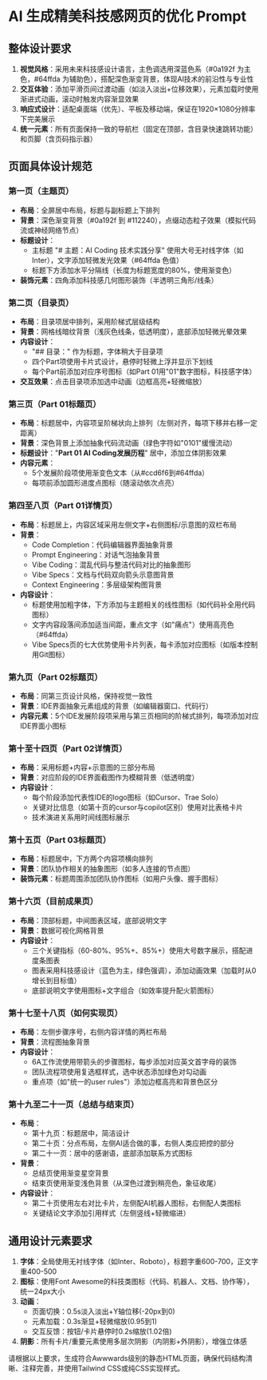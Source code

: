 # AI 生成精美科技感网页的优化 Prompt

## 整体设计要求
1. **视觉风格**：采用未来科技感设计语言，主色调选用深蓝色系（#0a192f 为主色，#64ffda 为辅助色），搭配深色渐变背景，体现AI技术的前沿性与专业性
2. **交互体验**：添加平滑页间过渡动画（如淡入淡出+位移效果），元素加载时使用渐进式动画，滚动时触发内容渐显效果
3. **响应式设计**：适配桌面端（优先）、平板及移动端，保证在1920×1080分辨率下完美展示
4. **统一元素**：所有页面保持一致的导航栏（固定在顶部，含目录快速跳转功能）和页脚（含页码指示器）

## 页面具体设计规范

### 第一页（主题页）
- **布局**：全屏居中布局，标题与副标题上下排列
- **背景**：深色渐变背景（#0a192f 到 #112240），点缀动态粒子效果（模拟代码流或神经网络节点）
- **标题设计**：
  - 主标题 "# 主题：AI Coding 技术实践分享" 使用大号无衬线字体（如Inter），文字添加轻微发光效果（#64ffda 色值）
  - 标题下方添加水平分隔线（长度为标题宽度的80%，使用渐变色）
- **装饰元素**：四角添加科技感几何图形装饰（半透明三角形/线条）

### 第二页（目录页）
- **布局**：目录项居中排列，采用阶梯式层级结构
- **背景**：网格线暗纹背景（浅灰色线条，低透明度），底部添加轻微光晕效果
- **内容设计**：
  - "## 目录：" 作为标题，字体稍大于目录项
  - 四个Part项使用卡片式设计，悬停时轻微上浮并显示下划线
  - 每个Part前添加对应序号图标（如Part 01用"01"数字图标，科技感字体）
- **交互效果**：点击目录项添加选中动画（边框高亮+轻微缩放）

### 第三页（Part 01标题页）
- **布局**：标题居中，内容项呈阶梯状向上排列（左侧对齐，每项下移并右移一定距离）
- **背景**：深色背景上添加抽象代码流动画（绿色字符如"0101"缓慢流动）
- **标题设计**："**Part 01 AI Coding发展历程**" 居中，添加立体阴影效果
- **内容元素**：
  - 5个发展阶段项使用渐变色文本（从#ccd6f6到#64ffda）
  - 每项前添加圆形进度点图标（随滚动依次点亮）

### 第四至八页（Part 01详情页）
- **布局**：标题居上，内容区域采用左侧文字+右侧图标/示意图的双栏布局
- **背景**：
  - Code Completion：代码编辑器界面抽象背景
  - Prompt Engineering：对话气泡抽象背景
  - Vibe Coding：混乱代码与整洁代码对比的抽象图形
  - Vibe Specs：文档与代码双向箭头示意图背景
  - Context Engineering：多层级架构图背景
- **内容设计**：
  - 标题使用加粗字体，下方添加与主题相关的线性图标（如代码补全用代码图标）
  - 文字内容段落间添加适当间距，重点文字（如"痛点"）使用高亮色（#64ffda）
  - Vibe Specs页的七大优势使用卡片列表，每卡添加对应图标（如版本控制用Git图标）

### 第九页（Part 02标题页）
- **布局**：同第三页设计风格，保持视觉一致性
- **背景**：IDE界面抽象元素组成的背景（如编辑器窗口、代码行）
- **内容元素**：5个IDE发展阶段项采用与第三页相同的阶梯式排列，每项添加对应IDE界面小图标

### 第十至十四页（Part 02详情页）
- **布局**：采用标题+内容+示意图的三部分布局
- **背景**：对应阶段的IDE界面截图作为模糊背景（低透明度）
- **内容设计**：
  - 每个阶段添加代表性IDE的logo图标（如Cursor、Trae Solo）
  - 关键对比信息（如第十页的cursor与copilot区别）使用对比表格卡片
  - 技术演进关系用时间线图标展示

### 第十五页（Part 03标题页）
- **布局**：标题居中，下方两个内容项横向排列
- **背景**：团队协作相关的抽象图形（如多人连接的节点图）
- **装饰元素**：标题周围添加团队协作图标（如用户头像、握手图标）

### 第十六页（目前成果页）
- **布局**：顶部标题，中间图表区域，底部说明文字
- **背景**：数据可视化网格背景
- **内容设计**：
  - 三个关键指标（60-80%、95%+、85%+）使用大号数字展示，搭配进度条图表
  - 图表采用科技感设计（蓝色为主，绿色强调），添加动画效果（加载时从0增长到目标值）
  - 底部说明文字使用图标+文字组合（如效率提升配火箭图标）

### 第十七至十八页（如何实现页）
- **布局**：左侧步骤序号，右侧内容详情的两栏布局
- **背景**：流程图抽象背景
- **内容设计**：
  - 6A工作流使用带箭头的步骤图标，每步添加对应英文首字母的装饰
  - 团队流程项使用复选框样式，选中状态添加绿色对勾动画
  - 重点项（如"统一的user rules"）添加边框高亮和背景色区分

### 第十九至二十一页（总结与结束页）
- **布局**：
  - 第十九页：标题居中，简洁设计
  - 第二十页：分点布局，左侧AI适合做的事，右侧人类应把控的部分
  - 第二十一页：居中的感谢语，底部添加联系方式图标
- **背景**：
  - 总结页使用渐变星空背景
  - 结束页使用渐变浅色背景（从深色过渡到稍亮色，象征收尾）
- **内容设计**：
  - 第二十页使用左右对比卡片，左侧配AI机器人图标，右侧配人类图标
  - 关键结论文字添加引用样式（左侧竖线+轻微缩进）

## 通用设计元素要求
1. **字体**：全局使用无衬线字体（如Inter、Roboto），标题字重600-700，正文字重400-500
2. **图标**：使用Font Awesome的科技类图标（代码、机器人、文档、协作等），统一24px大小
3. **动画**：
   - 页面切换：0.5s淡入淡出+Y轴位移(-20px到0)
   - 元素加载：0.3s渐显+轻微缩放(0.95到1)
   - 交互反馈：按钮/卡片悬停时0.2s缩放(1.02倍)
4. **阴影**：所有卡片/重要元素使用多层次阴影（内阴影+外阴影），增强立体感

请根据以上要求，生成符合Awwwards级别的静态HTML页面，确保代码结构清晰、注释完善，并使用Tailwind CSS或纯CSS实现样式。